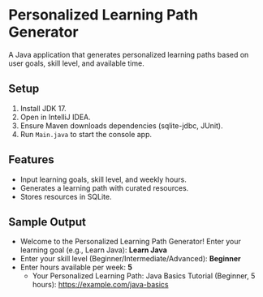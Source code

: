 # Personalized Learning Path Generator
A Java application that generates personalized learning paths based on user goals, skill level, and available time.

## Setup
1. Install JDK 17[](https://www.oracle.com/java/technologies/javase/jdk17-archive-downloads.html).
2. Open in IntelliJ IDEA.
3. Ensure Maven downloads dependencies (sqlite-jdbc, JUnit).
4. Run `Main.java` to start the console app.

## Features
- Input learning goals, skill level, and weekly hours.
- Generates a learning path with curated resources.
- Stores resources in SQLite.

## Sample Output
- Welcome to the Personalized Learning Path Generator! Enter your learning goal (e.g., Learn Java): **Learn Java**
- Enter your skill level (Beginner/Intermediate/Advanced): **Beginner**
- Enter hours available per week: **5**
  - Your Personalized Learning Path:
  Java Basics Tutorial (Beginner, 5 hours): https://example.com/java-basics